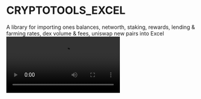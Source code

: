 # CRYPTOTOOLS_EXCEL
A library for importing ones balances, networth, staking, rewards, lending &amp; farming rates, dex volume &amp; fees, uniswap new pairs into Excel
![CRYPTOPRICE](https://github.com/Eloise1988/CRYPTOTOOLS_EXCEL/blob/main/VIDEO/CRYPTOPRICE.mov)
